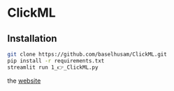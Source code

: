 # ClickML

## Installation
``` bash
git clone https://github.com/baselhusam/ClickML.git
pip install -r requirements.txt
streamlit run 1_👉_ClickML.py
```

the [website](https://baselhusam-clickml-1-clickml-6s9232.streamlit.app/)
